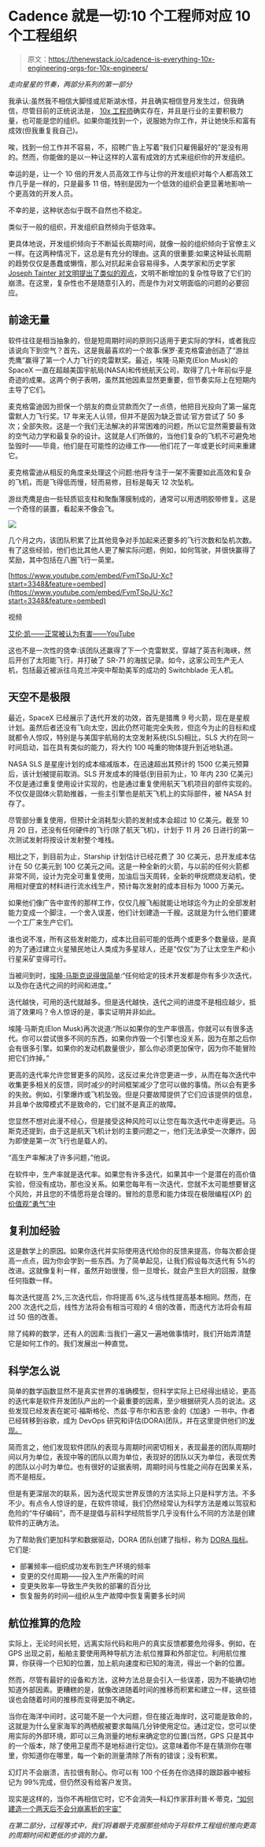 # Cadence 就是一切:10 个工程师对应 10 个工程组织

> 原文：<https://thenewstack.io/cadence-is-everything-10x-engineering-orgs-for-10x-engineers/>

*走向星星的节奏，两部分系列的第一部分*

我承认:虽然我不相信大脚怪或尼斯湖水怪，并且确实相信登月发生过，但我确信，尽管目前的正统说法是， [10x 工程师](https://svdictionary.com/words/10x-engineer)确实存在，并且是行业的主要积极力量，也可能是您的组织。如果你能找到一个，说服她为你工作，并让她快乐和富有成效(但我重复我自己)。

唉，找到一份工作并不容易，不，招聘广告上写着“我们只雇佣最好的”是没有用的。然而，你能做的是以一种让这样的人富有成效的方式来组织你的开发组织。

幸运的是，让一个 10 倍的开发人员高效工作与让你的开发组织对每个人都高效工作几乎是一样的，只是最多 11 倍，特别是因为一个低效的组织会更显著地影响一个更高效的开发人员。

不幸的是，这种状态似乎既不自然也不稳定。

类似于一般的组织，开发组织自然倾向于低效率。

更具体地说，开发组织倾向于不断延长周期时间，就像一般的组织倾向于官僚主义一样。在这两种情况下，这总是有充分的理由。这真的很重要:如果这种延长周期的趋势仅仅是愚蠢或懒惰，那么对抗起来会容易得多。人类学家和历史学家 [Joseph Tainter 对文明提出了类似的观点](https://www.youtube.com/watch?v=JsT9V3WQiNA)，文明不断增加的复杂性导致了它们的崩溃。在这里，复杂性也不是随意引入的，而是作为对文明面临的问题的必要回应。

## **前途无量**

软件往往是相当抽象的，但是短周期时间的原则只适用于更实际的学科，或者我应该说向下到空气？首先，这是我最喜欢的一个故事:保罗·麦克格雷迪创造了“游丝秃鹰”赢得了第一个人力飞行的克雷默奖。最近，埃隆·马斯克(Elon Musk)的 SpaceX 一直在超越美国宇航局(NASA)和传统航天公司，取得了几十年前似乎是奇迹的成果。这两个例子表明，虽然其他因素显然更重要，但节奏实际上在短期内主导了它们。

麦克格雷迪因为担保一个朋友的商业贷款而欠了一点债，他把目光投向了第一届克雷默人力飞行奖。17 年来无人认领，但并不是因为缺乏尝试:官方尝试了 50 多次；全部失败。这是一个我们无法解决的非常困难的问题，所以它显然需要最有效的空气动力学和最复杂的设计。这就是人们所做的，当他们复杂的飞机不可避免地坠毁时——毕竟，他们是在可能性的边缘工作——他们花了一年或更长时间来重建它。

麦克格雷迪从相反的角度来处理这个问题:他将专注于一架不需要如此高效和复杂的飞机，而是飞得低而慢，轻而易修，目标是每天 12 次坠机。

游丝秃鹰是由一些轻质铝支柱和聚酯薄膜制成的，通常可以用透明胶带修复。这是一个奇怪的装置，看起来不像会飞。

![](img/932454ec88ced1e8b5342ec2370e3ec2.png)

几个月之内，该团队积累了比其他竞争对手加起来还要多的飞行次数和坠机次数。有了这些经验，他们也比其他人更了解实际问题，例如，如何驾驶，并很快赢得了奖励，其中包括在八圈飞行一英里。

[https://www.youtube.com/embed/FvmTSpJU-Xc?start=3348&feature=oembed](https://www.youtube.com/embed/FvmTSpJU-Xc?start=3348&feature=oembed)

视频

[艾伦·凯——正常被认为有害——YouTube](https://www.youtube.com/watch?v=FvmTSpJU-Xc&t=3348s)

这也不是一次性的侥幸:该团队还赢得了下一个克雷默奖，穿越了英吉利海峡，然后开创了太阳能飞行，并打破了 SR-71 的海拔记录。如今，这家公司生产无人机，包括最近被派往乌克兰冲突中帮助美军的成功的 Switchblade 无人机。

## **天空不是极限**

最近，SpaceX 已经展示了迭代开发的功效，首先是猎鹰 9 号火箭，现在是星舰计划。虽然后者还没有飞向太空，因此仍然可能完全失败，但迄今为止的目标和成就都令人惊叹，特别是与美国宇航局的太空发射系统(SLS)相比，SLS 大约在同一时间启动，旨在具有类似的能力，将大约 100 吨重的物体提升到近地轨道。

NASA SLS 是星座计划的成本缩减版本，在迅速超出其预计的 1500 亿美元预算后，该计划被提前取消。SLS 开发成本的降低(到目前为止，10 年内 230 亿美元)不仅是通过重复使用设计实现的，也是通过重复使用航天飞机项目的部件实现的。不仅仅是固体火箭助推器，一些主引擎也是航天飞机上的实际部件，被 NASA 封存了。

尽管部分重复使用，但预计全消耗型火箭的发射成本会超过 10 亿美元。截至 10 月 20 日，还没有任何硬件的飞行(除了航天飞机)，计划于 11 月 26 日进行的第一次测试发射将按设计发射整个堆栈。

相比之下，到目前为止，Starship 计划估计已经花费了 30 亿美元，总开发成本估计在 50 亿美元到 100 亿美元之间。这是一种全新的火箭，与以前的任何火箭都非常不同，设计为完全可重复使用，加油后当天周转，全新的甲烷燃烧发动机，使用相对便宜的材料进行流水线生产，预计每次发射的成本目标为 1000 万美元。

如果他们像广告中宣传的那样工作，仅仅几艘飞船就能让地球迄今为止的全部发射能力变成一个脚注，一个舍入误差，他们计划建造一千艘。这就是为什么他们要建一个工厂来生产它们。

谁也说不准，所有这些发射能力，成本比目前可能的低两个或更多个数量级，是真的为了通过建立火星殖民地让人类成为多星球人，还是“仅仅”为了让太空生产和小行星采矿变得可行。

当被问到时，[埃隆·马斯克说得很简单](https://youtu.be/E7MQb9Y4FAE?t=333):“任何给定的技术开发都是你有多少次迭代，以及你在迭代之间的时间和进度。”

迭代越快，可用的迭代就越多。但是迭代越快，迭代之间的进度不是相应越少，抵消了效果吗？令人惊讶的是，事实证明并非如此。

埃隆·马斯克(Elon Musk)再次说道:“所以如果你的生产率很高，你就可以有很多迭代。你可以尝试很多不同的东西，如果你炸毁一个引擎也没关系，因为在那之后你会有很多引擎。如果你的发动机数量很少，那么你必须更加保守，因为你不能冒险把它们炸掉。”

更高的迭代率允许您冒更多的风险，这反过来允许您更进一步，从而在每次迭代中收集更多相关的反馈，同时减少的时间框架减少了您可以做的事情。所以会有更多的失败。例如，引擎爆炸或飞机坠毁。但是只要故障提供了它们应该提供的信息，并且单个故障模式不是致命的，它们就不是真正的故障。

您显然不想对此漫不经心，但是接受这种风险可以让您在每次迭代中走得更远。马斯克还提到，由于这是航天飞机计划的主要问题之一，他们无法承受一次爆炸，因为即使是第一次飞行也是载人的。

“高生产率解决了许多问题，”他说。

在软件中，生产率就是迭代率。如果您有许多迭代，如果其中一个是潜在的高价值实验，但没有成功，那也没关系。如果您每年有一次迭代，您就不太可能想要冒这个风险，并且您的不情愿将是合理的。冒险的意愿和能力体现在极限编程(XP) [的价值观“勇气”中](http://xp.c2.com/ExtremeValues.html)

## **复利加经验**

这是数学上的原因。如果你迭代并实际使用迭代给你的反馈来提高，你每次都会提高一点点，因为你会学到一些东西。为了简单起见，让我们假设每次迭代有 5%的改进。这就像复利一样，虽然开始很慢，但一旦增长，就会产生巨大的回报，就像任何指数一样。

每次迭代提高 2%,三次迭代后，你将提高 6%,这与线性提高基本相同。然而，在 200 次迭代之后，线性方法将会有相当可观的 4 倍的改善，而迭代方法将会有超过 50 倍的改善。

除了纯粹的数学，还有人的因素:当我们一遍又一遍地做事情时，我们开始弄清楚它是如何工作的。我们发展出一种直觉。

## **科学怎么说**

简单的数学函数显然不是真实世界的准确模型，但科学实际上已经得出结论，更高的迭代率是软件开发团队产出的一个最重要的因素，至少根据研究人员的说法。这些发现已经发表在妮可·福斯格伦、杰兹·亨布尔和吉恩·金的《加速》一书中。作者已经转移到谷歌，成为 DevOps 研究和评估(DORA)团队，并在这里提供他们的[发现。](https://cloud.google.com/blog/products/devops-sre/announcing-dora-2021-accelerate-state-of-devops-report)

简而言之，他们发现软件团队的表现与周期时间密切相关，表现最差的团队周期时间以月为单位，表现中等的团队以周为单位，表现好的团队以天为单位，表现优秀的团队以小时为单位。也有很好的证据表明，周期时间与性能之间存在因果关系，而不是相反。

但是有更深层次的联系，因为迭代现实世界反馈的方法实际上只是科学方法。不多不少。有点令人惊讶的是，在软件领域，我们仍然经常认为科学方法是难以驾驭和危险的“牛仔编码”，而不是提倡与前科学经院哲学几乎没有什么不同的方法是创建软件的正确方法。

为了帮助我们更加科学和数据驱动，DORA 团队创建了指标，称为 [DORA 指标](https://cloud.google.com/blog/products/devops-sre/using-the-four-keys-to-measure-your-devops-performance)。它们是:

*   部署频率—组织成功发布到生产环境的频率
*   变更的交付周期——投入生产所需的时间
*   变更失败率—导致生产失败的部署的百分比
*   恢复服务的时间—组织从生产故障中恢复需要多长时间

## **航位推算的危险**

实际上，无论时间长短，远离实际代码和用户的真实反馈都要危险得多。例如，在 GPS 出现之前，船舶主要使用两种导航方法:航位推算和外部定位。利用航位推算，你获得一个已知的位置，加上航向速度和已知的海流，得出一个新的位置。

然而，尽管有最好的设备和方法，这种方法总是会引入一些误差，因为不能确切地知道外部因素。更糟糕的是，就像改进随着时间的推移而积累和建立一样，这些错误也会随着时间的推移而变得更加不确定。

当你在海洋中间时，这可能不是一个大问题，但在接近海岸时，这可能是致命的，这就是为什么皇家海军的两栖舰被要求每隔几分钟使用定位。通过定位，您可以使用实际的外部环境，即可以三角测量的地标来确定您的位置(当然，GPS 只是其中的一个版本，除了使用卫星而不是地标进行定位)。这意味着你不是在猜测你在哪里，你知道你在哪里，每一个新的测量清除了所有的错误；没有积累。

幻灯片不会崩溃，吉拉很有耐心。你可以有 100 个任务在你选择的跟踪器中被标记为 99%完成，但仍然没有给客户发货。

现实是这样的，当你不再相信它时，它不会消失—科幻作家菲利普·K·蒂克，[“如何建造一个两天后不会分崩离析的宇宙”](https://deoxy.org/pkd_how2build.htm)

*在第二部分，过程等式中，我们将着眼于克服那些倾向于将软件工程组织推向更高的周期时间和更低的步调的力量。*

<svg xmlns:xlink="http://www.w3.org/1999/xlink" viewBox="0 0 68 31" version="1.1"><title>Group</title> <desc>Created with Sketch.</desc></svg>